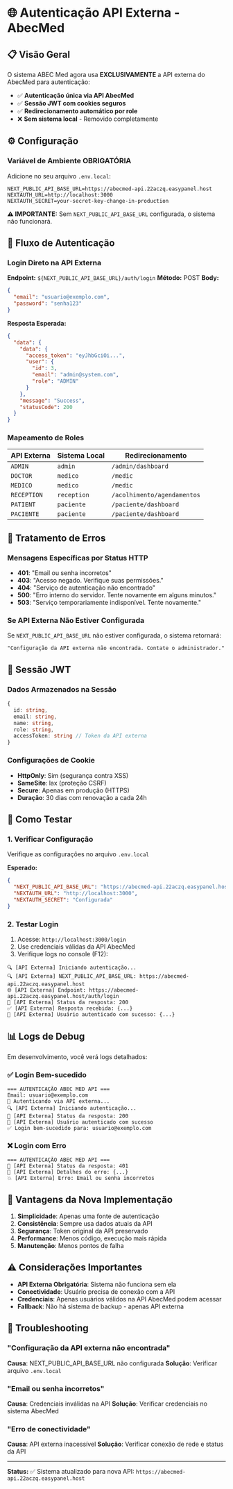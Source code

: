 # 🌐 Autenticação API Externa - AbecMed

## 📋 Visão Geral

O sistema ABEC Med agora usa **EXCLUSIVAMENTE** a API externa do AbecMed para autenticação:

- ✅ **Autenticação única via API AbecMed**
- ✅ **Sessão JWT com cookies seguros**
- ✅ **Redirecionamento automático por role**
- ❌ **Sem sistema local** - Removido completamente

## ⚙️ Configuração

### Variável de Ambiente OBRIGATÓRIA

Adicione no seu arquivo `.env.local`:

```env
NEXT_PUBLIC_API_BASE_URL=https://abecmed-api.22aczq.easypanel.host
NEXTAUTH_URL=http://localhost:3000
NEXTAUTH_SECRET=your-secret-key-change-in-production
```

**⚠️ IMPORTANTE:** Sem `NEXT_PUBLIC_API_BASE_URL` configurada, o sistema não funcionará.

## 🔄 Fluxo de Autenticação

### Login Direto na API Externa

**Endpoint:** `${NEXT_PUBLIC_API_BASE_URL}/auth/login`
**Método:** POST
**Body:**

```json
{
  "email": "usuario@exemplo.com",
  "password": "senha123"
}
```

**Resposta Esperada:**

```json
{
  "data": {
    "data": {
      "access_token": "eyJhbGciOi...",
      "user": {
        "id": 3,
        "email": "admin@system.com",
        "role": "ADMIN"
      }
    },
    "message": "Success",
    "statusCode": 200
  }
}
```

### Mapeamento de Roles

| API Externa | Sistema Local | Redirecionamento            |
| ----------- | ------------- | --------------------------- |
| `ADMIN`     | `admin`       | `/admin/dashboard`          |
| `DOCTOR`    | `medico`      | `/medic`                    |
| `MEDICO`    | `medico`      | `/medic`                    |
| `RECEPTION` | `reception`   | `/acolhimento/agendamentos` |
| `PATIENT`   | `paciente`    | `/paciente/dashboard`       |
| `PACIENTE`  | `paciente`    | `/paciente/dashboard`       |

## 🚨 Tratamento de Erros

### Mensagens Específicas por Status HTTP

- **401**: "Email ou senha incorretos"
- **403**: "Acesso negado. Verifique suas permissões."
- **404**: "Serviço de autenticação não encontrado"
- **500**: "Erro interno do servidor. Tente novamente em alguns minutos."
- **503**: "Serviço temporariamente indisponível. Tente novamente."

### Se API Externa Não Estiver Configurada

Se `NEXT_PUBLIC_API_BASE_URL` não estiver configurada, o sistema retornará:

```
"Configuração da API externa não encontrada. Contate o administrador."
```

## 🔐 Sessão JWT

### Dados Armazenados na Sessão

```typescript
{
  id: string,
  email: string,
  name: string,
  role: string,
  accessToken: string // Token da API externa
}
```

### Configurações de Cookie

- **HttpOnly**: Sim (segurança contra XSS)
- **SameSite**: lax (proteção CSRF)
- **Secure**: Apenas em produção (HTTPS)
- **Duração**: 30 dias com renovação a cada 24h

## 🧪 Como Testar

### 1. Verificar Configuração

Verifique as configurações no arquivo `.env.local`

**Esperado:**

```json
{
  "NEXT_PUBLIC_API_BASE_URL": "https://abecmed-api.22aczq.easypanel.host",
  "NEXTAUTH_URL": "http://localhost:3000",
  "NEXTAUTH_SECRET": "Configurada"
}
```

### 2. Testar Login

1. Acesse: `http://localhost:3000/login`
2. Use credenciais válidas da API AbecMed
3. Verifique logs no console (F12):

```
🔍 [API Externa] Iniciando autenticação...
🔍 [API Externa] NEXT_PUBLIC_API_BASE_URL: https://abecmed-api.22aczq.easypanel.host
🌐 [API Externa] Endpoint: https://abecmed-api.22aczq.easypanel.host/auth/login
📡 [API Externa] Status da resposta: 200
✅ [API Externa] Resposta recebida: {...}
🎯 [API Externa] Usuário autenticado com sucesso: {...}
```

## 📊 Logs de Debug

Em desenvolvimento, você verá logs detalhados:

### ✅ Login Bem-sucedido

```
=== AUTENTICAÇÃO ABEC MED API ===
Email: usuario@exemplo.com
🚀 Autenticando via API externa...
🔍 [API Externa] Iniciando autenticação...
📡 [API Externa] Status da resposta: 200
🎯 [API Externa] Usuário autenticado com sucesso
✅ Login bem-sucedido para: usuario@exemplo.com
```

### ❌ Login com Erro

```
=== AUTENTICAÇÃO ABEC MED API ===
📡 [API Externa] Status da resposta: 401
📝 [API Externa] Detalhes do erro: {...}
💥 [API Externa] Erro: Email ou senha incorretos
```

## 🚀 Vantagens da Nova Implementação

1. **Simplicidade**: Apenas uma fonte de autenticação
2. **Consistência**: Sempre usa dados atuais da API
3. **Segurança**: Token original da API preservado
4. **Performance**: Menos código, execução mais rápida
5. **Manutenção**: Menos pontos de falha

## ⚠️ Considerações Importantes

- **API Externa Obrigatória**: Sistema não funciona sem ela
- **Conectividade**: Usuário precisa de conexão com a API
- **Credenciais**: Apenas usuários válidos na API AbecMed podem acessar
- **Fallback**: Não há sistema de backup - apenas API externa

## 🔧 Troubleshooting

### "Configuração da API externa não encontrada"

**Causa**: NEXT_PUBLIC_API_BASE_URL não configurada
**Solução**: Verificar arquivo `.env.local`

### "Email ou senha incorretos"

**Causa**: Credenciais inválidas na API
**Solução**: Verificar credenciais no sistema AbecMed

### "Erro de conectividade"

**Causa**: API externa inacessível
**Solução**: Verificar conexão de rede e status da API

---

**Status:** ✅ Sistema atualizado para nova API: `https://abecmed-api.22aczq.easypanel.host`
